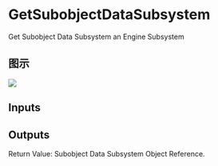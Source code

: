 # GetSubobjectDataSubsystem

Get Subobject Data Subsystem an Engine Subsystem

## 图示

![]($-20221218-18553736.png)

## Inputs

## Outputs

Return Value: Subobject Data Subsystem Object Reference.

